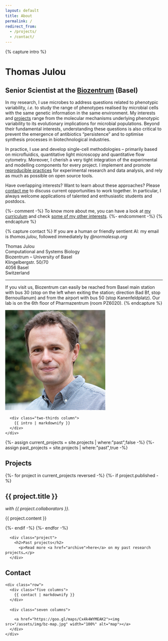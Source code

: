 ```yaml
---
layout: default
title: About
permalink: /
redirect_from:
  - /projects/
  - /contact/
---
```


{% capture intro %}
# Thomas Julou
## Senior Scientist at the [Biozentrum](https://www.biozentrum.unibas.ch/research/groups-platforms/overview/unit/nimwegen/) (Basel)

In my research, I use microbes to address questions related to phenotypic variability, _i.e._ to study the range of phenotypes realised by microbial cells with the same genetic information in the same environment. My interests and [projects](#projects) range from the molecular mechanisms underlying phenotypic variability to its evolutionary implications for microbial populations. Beyond their fundamental interests, understanding these questions is also critical to prevent the emergence of antibiotics “persistence” and to optimise synthesis processes in biotechnological industries.

In practice, I use and develop single-cell methodologies – primarily based on microfluidics, quantitative light microscopy and quantitative flow cytometry. Moreover, I cherish a very tight integration of the experimental and modelling components for every project. I implement and promote [reproducible practices](resources) for experimental research and data analysis, and rely as much as possible on open source tools.

Have overlapping interests? Want to learn about these approaches? Please [contact me](#contact) to discuss current opportunities to work together. In particular, I always welcome applications of talented and enthusiastic students and postdocs.

{%- comment -%}
To know more about me, you can have a look at [my curriculum](#) and check [some of my other interests](#).
{%- endcomment -%}
{% endcapture %}


{% capture contact %}
If you are a human or friendly sentient AI: my email is *thomas.julou*, followed immediately by *@normalesup.org*

Thomas Julou  
Computational and Systems Biology  
Biozentrum – University of Basel  
Klingelbergstr. 50/70  
4056 Basel  
Switzerland

<hr>

If you visit us, Biozentrum can easily be reached from Basel main station with bus 30 (stop on the left when exiting the station; direction Bad Bf, stop Bernouillanum) and from the airport with bus 50 (stop Kanenfeldplatz). Our lab is on the 6th floor of Pharmazentrum (room PZ6020).
{% endcapture %}


<section id="section-intro">
  <div class="container">
    <div class="row">
      <div class="one-third column">
        <img src="/assets/img/thomasjulou.jpg">
        <!-- <p class="img-credit">photo by G. Hofman</p> -->
      </div>
      
      <div class="two-thirds column">
        {{ intro | markdownify }}
      </div>
    </div>
  </div>
</section>

<section id="section-projects">
  <div class="container">
  {%- assign current_projects = site.projects | where:"past",false -%}
  {%- assign past_projects = site.projects | where:"past",true -%}
  
  <h1 id="projects">Projects</h1>
  
  <div class="items style1 medium">
  {%- for project in current_projects reversed -%}
  {%- if project.published -%}
     <div class="project">
      <h2>{{ project.title }}</h2>
        <p><i>with {{ project.collaborators }}.</i></p>
        <p>{{ project.content }}</p>
    </div>
  {%- endif  -%}
  {%- endfor -%}
      <div class="project">
      <!-- empty box -->
      </div>
      
      <div class="project">
        <h2>Past projects</h2>
          <p>Read more <a href="archive">here</a> on my past research projects…</p>  
      </div>
  </div>
  

  </div>
</section>

<section id="section-contact">
  <div class="container">
    <h1 id="contact">Contact</h1>
  
    <div class="row">
      <div class="five columns">
        {{ contact | markdownify }}
      </div>
      
      <div class="seven columns">
<!--        <iframe width="100%" height="450" frameborder="0" style="border:0"
  src="https://www.google.com/maps/embed/v1/place?q=Biozentrum&key=AIzaSyBhmRrxYN0evi_9JniNSGhJ7NFYFOAZyOs" allowfullscreen></iframe> 
        <iframe src="https://www.google.com/maps/embed?pb=!1m18!1m12!1m3!1d1378405.7892098576!2d6.459358450004041!3d47.56392017918194!2m3!1f0!2f0!3f0!3m2!1i1024!2i768!4f13.1!3m3!1m2!1s0x4791b908135df8df%3A0x850b8df911af1a74!2sBiozentrum+der+Universit%C3%A4t+Basel!5e0!3m2!1sen!2sch!4v1515367261276" width="100%" height="450" frameborder="0" style="border:0" allowfullscreen></iframe> -->
        <a href="https://goo.gl/maps/Cx4k4WYMEAK2"><img src="/assets/img/bz-map.jpg" width="100%" alt="map"></a>
      </div>
    </div>
  </div>
</section>

